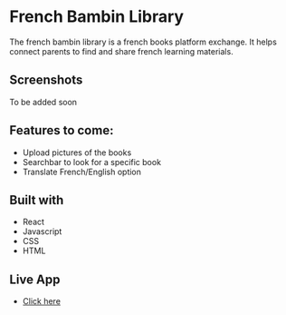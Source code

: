 # French Bambin Library
The french bambin library is a french books platform exchange.
It helps connect parents to find and share french learning materials.

## Screenshots
To be added soon

## Features to come:
* Upload pictures of the books
* Searchbar to look for a specific book
* Translate French/English option

## Built with
* React
* Javascript
* CSS
* HTML

## Live App
- [Click here](https://french-bambin-library-app.vercel.app/)
